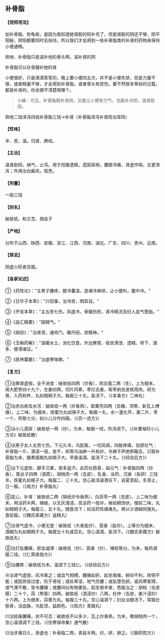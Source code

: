 ## 补骨脂

#### 【倪师用法】

加补骨脂、败龟板，是因为我知道她肾脏的阳补充了，但是肾脏的阴还不够，阴平阳秘，阴阳都要同时去扶持，所以我们才会用到一些补骨脂类的补肾的药物来保持小便通畅。

熟地、补骨脂只是滋补他的骨头啊，滋补肾的阴

补骨脂可以壮骨髓补她的肾

小便很好，只是滴滴答答的，晚上要小便四五次，并不是小便失禁，但是力量不够，或者精量不够，才会用到补骨脂，或者骨头有受伤。要不然按本草经的记载，都是补肾的，你会搞不清楚用哪个。

> 小编：可见，补骨脂既补肾阴，又能让小便有力气，也能补点阳，温肾助阳。

熟地二钱泽泻四钱补骨脂三钱->补肾（补骨脂泽泻补肾阳治耳鸣）

#### 【性味】

辛、苦，温。归肾、脾经。

#### 【主治】

温肾助阳，纳气，止泻。用于阳痿遗精，遗尿尿频，腰膝冷痛，肾虚作喘，五更泄泻；外用治白癜风，斑秃。

#### 【剂量】

一般三钱

#### 【别名】

破故纸、和兰苋、胡韭子

#### 【产地】

分布于山西、陕西、安徽、浙江、江西、河南、湖北、广东、四川、贵州、云南。

#### 【禁忌】

阴虚火旺者忌服。

#### 【各家论述】

①《药性论》："主男子腰疼，膝冷囊湿，逐诸冷痹顽，止小便利，腹中冷。"

②《日华子本草》："兴阳事，治冷劳，明耳目。"

③《开宝本草》："主五劳七伤，风虚冷，骨髓伤败，肾冷精流及妇人血气堕胎。"

④《品汇精要》："固精气。"

⑤《纲目》："治肾泄，通命门，暖丹田，敛精神。"

⑥《玉楸药解》："温暖水土，消化饮食，升达脾胃，收敛滑泄、遗精、带下、溺多、便滑诸证。"

⑦《医林纂要》："治虚寒喘嗽。"

#### 【复方】

①治脾肾虚弱，全不进食：破故纸四两（炒香），肉豆蔻二两（生）。上为细末，用大肥枣四十九个，生姜四两，切片同煮，枣烂去姜，取枣剥去皮核用肉，研为膏，入药和杵，丸如梧桐子大。每服三十丸，盐汤下。（《本事方》二神丸）

②治赤白痢及水泻：破故纸一两（炒香熟），罂粟壳四两（去穰、顶蒂，新瓦上煿燥）。上二味，为细末，炼蜜为丸如弹子大。每服一丸，水一盏化开，姜二片，枣一个，煎取七分，如小儿分作四服。（《百一选方》）

③治小儿遗尿：破故纸一两（炒）。为末，每服一钱，热汤调下。（《补要袖珍小儿方论》破故纸散）

④治男子女人五劳七伤，下元久冷，乌髭鬓，一切风病，四肢疼痛，驻颜壮气：补骨脂一斤，酒浸一宿，放干，却用乌油麻一升和炒，令麻子声绝即簸去，只取补骨脂为末，醋煮面糊丸如梧子大。早晨温酒、盐汤下二十丸。（《经验后方》）

⑤治下元虚败，脚手沉重，夜多盗汗。此药壮筋骨，益元气：补骨脂四两（炒香），菟丝子四两（酒蒸），胡桃肉一两（去皮），乳香、没药、沉香（各研）三钱半。炼蜜丸如梧子大。每服二、三十丸，空心盐汤温酒任下，自夏至起，冬至止，日一服。（《局方》补骨脂丸）

⑥定心，补肾：破故纸二两（隔纸炒令香熟），白茯苓一两（去皮）。上二味为细末，用没药半两，捶破，以无灰酒浸，高没药一指许，候如稠饧状，搜前二味，丸如梧桐子大。每服三、五十丸，随食汤下；如没药性燥难丸，再以少酒糊同搜丸，食前服。（《魏氏家藏方》返精丸）

⑦治肾气虚冷，小便无度：破故纸（大者盐炒）、茴香（盐炒）。上等分为细末，酒糊为丸如梧桐子大。每服五十丸或百丸，空心温酒、盐汤下。（《魏氏家藏方》破故纸丸）

⑧治打坠腰痛，瘀血凝滞：破故纸（炒）、茴香（炒）、辣桂等分。为末，每热酒服二钱。（《仁斋直指方》）

⑨治腰疼：破故纸为末，温酒下三钱匕。（《经验后方》）

⑩治肾气虚弱，风冷乘之；或血气相搏，腰痛如折，起坐艰难，俯仰不利，转侧不能；或因劳役过度，伤于肾经；或处卑湿，地气伤腰；或坠堕伤损，或风寒客搏，或气滞不散，皆令腰痛；或腰间似有物重坠，起坐艰辛者，悉能治之：胡桃（去皮膜）二十个，蒜（熬膏）四两，破故纸（洒浸炒）八两，杜仲（去皮，姜汁浸炒）十六两。上为细末，蒜膏为丸。每服三十丸，空心温酒下；妇女淡醋汤下。常服壮筋骨，活血脉，乌髭须，益颜色。（《局方》青娥丸）

⑾治妊娠腰痛，状不可忍：破故纸不以多少，瓦上炒香熟，为末，嚼胡桃肉一个，空心温酒调下三钱。（《伤寒保命集》通气散）

⑿治牙痛日久，肾虚也：补骨脂二两，青盐半两。炒，研，擦之。（《御药院方》）